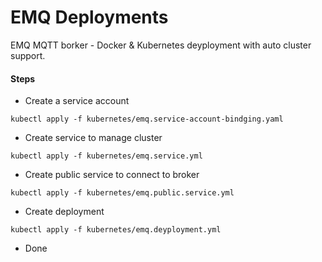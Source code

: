 # EMQ Deployments

EMQ MQTT borker - Docker & Kubernetes deyployment with auto cluster support.

#### Steps

- Create a service account
```console
kubectl apply -f kubernetes/emq.service-account-bindging.yaml
```
- Create service to manage cluster
```console
kubectl apply -f kubernetes/emq.service.yml
```
- Create public service to connect to broker
```console
kubectl apply -f kubernetes/emq.public.service.yml
```
- Create deployment
```console
kubectl apply -f kubernetes/emq.deyployment.yml
```
- Done
